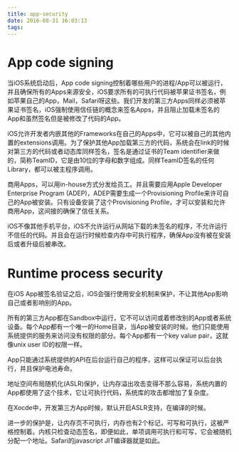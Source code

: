 ```yaml
---
title: app-security
date: 2016-08-31 16:03:13
tags:
---
```

# App code signing

当iOS系统启动后，App code
signing控制着哪些用户的进程/App可以被运行，并且确保所有的Apps来源安全，iOS要求所有的可执行代码被苹果证书签名，例如苹果自己的App，Mail，Safari呀这些。我们开发的第三方Apps同样必须被苹果证书签名，iOS强制使用信任链的概念来签名Apps，并且阻止加载未签名的App和虽然签名但是被修改了代码的App。

iOS允许开发者内嵌其他的Frameworks在自己的Apps中，它可以被自己的其他内置的extensions调用。为了保护其他App加载第三方的代码，系统会在link的时候对第三方的代码或者动态库同样签名，签名是通过证书的Team identifier来做的，简称TeamID，它是由10位的字母和数字组成。同样TeamID签名的任何Library，都可以被主程序调用。

商用Apps，可以用in-house方式分发给员工。并且需要应用Apple Developer Enterprise Program (ADEP)，ADEP需要生成一个Provisioning Profile来许可自己的App被安装。只有设备安装了这个Provisioning Profile，才可以安装和允许商用App，这间接的确保了信任关系。

iOS不像其他手机平台，iOS不允许运行从网站下载的未签名的程序，不允许运行不信任的代码。并且会在运行时候检查内存中可执行程序，确保App没有被在安装后或者升级后被串改。

# Runtime process security

在iOS
App被签名验证之后，iOS会强行使用安全机制来保护，不让其他App影响自己或者影响别的App。

所有的第三方App都在Sandbox中运行，它不可以访问或着修改别的App或者系统设备。每个App都有一个唯一的Home目录，当App被安装的时候。他们只能使用系统提供的服务来访问没有权限的部分。每个App都有一个key value pair，这就像unix user ID的权限一样。

App只能通过系统提供的API在后台运行自己的程序，这样可以保证可以后台执行，并且保护电池寿命。

地址空间布局随机化(ASLR)保护，让内存溢出攻击变得不那么容易，系统内置的App都使用了这个技术，它让可执行代码，系统库的攻击都增加了复杂度。

在Xocde中，开发第三方App时候，默认开启ASLR支持，在编译的时候。

进一步的保护是，让内存页不可执行，内存也有2个标记，可写和可执行，这被严格控制着。内核只检查动态签名，即便如此，单项调用可执行和可写，它会被随机分配一个地址。Safari的javascript JIT编译器就是如此。
